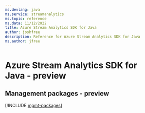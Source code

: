 ```yaml
---
ms.devlang: java
ms.service: streamanalytics
ms.topic: reference
ms.data: 11/12/2022
title: Azure Stream Analytics SDK for Java
author: joshfree
description: Reference for Azure Stream Analytics SDK for Java
ms.author: jfree
---
```

# Azure Stream Analytics SDK for Java - preview

## Management packages - preview
[!INCLUDE [mgmt-packages](stream-analytics-mgmt-index.md)]